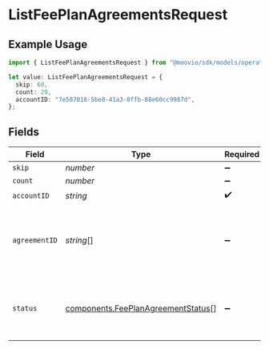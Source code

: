 # ListFeePlanAgreementsRequest

## Example Usage

```typescript
import { ListFeePlanAgreementsRequest } from "@moovio/sdk/models/operations";

let value: ListFeePlanAgreementsRequest = {
  skip: 60,
  count: 20,
  accountID: "7e507018-5be8-41a3-8ffb-88e60cc9987d",
};
```

## Fields

| Field                                                                                    | Type                                                                                     | Required                                                                                 | Description                                                                              | Example                                                                                  |
| ---------------------------------------------------------------------------------------- | ---------------------------------------------------------------------------------------- | ---------------------------------------------------------------------------------------- | ---------------------------------------------------------------------------------------- | ---------------------------------------------------------------------------------------- |
| `skip`                                                                                   | *number*                                                                                 | :heavy_minus_sign:                                                                       | N/A                                                                                      | 60                                                                                       |
| `count`                                                                                  | *number*                                                                                 | :heavy_minus_sign:                                                                       | N/A                                                                                      | 20                                                                                       |
| `accountID`                                                                              | *string*                                                                                 | :heavy_check_mark:                                                                       | N/A                                                                                      |                                                                                          |
| `agreementID`                                                                            | *string*[]                                                                               | :heavy_minus_sign:                                                                       | A comma-separated list of agreement IDs to filter the results by.                        |                                                                                          |
| `status`                                                                                 | [components.FeePlanAgreementStatus](../../models/components/feeplanagreementstatus.md)[] | :heavy_minus_sign:                                                                       | A comma-separated list of statuses to filter the results by.                             |                                                                                          |